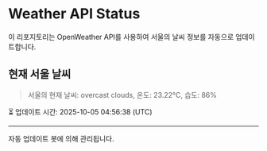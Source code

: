 
# Weather API Status

이 리포지토리는 OpenWeather API를 사용하여 서울의 날씨 정보를 자동으로 업데이트합니다.

## 현재 서울 날씨
> 서울의 현재 날씨: overcast clouds, 온도: 23.22°C, 습도: 86%

⏳ 업데이트 시간: 2025-10-05 04:56:38 (UTC)

---
자동 업데이트 봇에 의해 관리됩니다.
